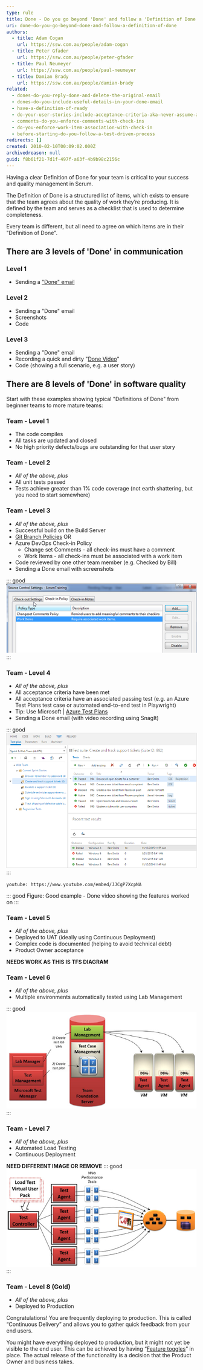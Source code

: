 ```yaml
---
type: rule
title: Done - Do you go beyond 'Done' and follow a 'Definition of Done'?
uri: done-do-you-go-beyond-done-and-follow-a-definition-of-done
authors:
  - title: Adam Cogan
    url: https://ssw.com.au/people/adam-cogan
  - title: Peter Gfader
    url: https://ssw.com.au/people/peter-gfader
  - title: Paul Neumeyer
    url: https://ssw.com.au/people/paul-neumeyer
  - title: Damian Brady
    url: https://ssw.com.au/people/damian-brady
related:
  - dones-do-you-reply-done-and-delete-the-original-email
  - dones-do-you-include-useful-details-in-your-done-email
  - have-a-definition-of-ready
  - do-your-user-stories-include-acceptance-criteria-aka-never-assume-automatic-gold-plating
  - comments-do-you-enforce-comments-with-check-ins
  - do-you-enforce-work-item-association-with-check-in
  - before-starting-do-you-follow-a-test-driven-process
redirects: []
created: 2010-02-10T00:09:02.000Z
archivedreason: null
guid: f8b61f21-7d1f-497f-a63f-4b9b98c2156c
---
```


Having a clear Definition of Done for your team is critical to your success and quality management in Scrum.

The Definition of Done is a structured list of items, which exists to ensure that the team agrees about the quality of work they’re producing. It is defined by the team and serves as a checklist that is used to determine completeness.

Every team is different, but all need to agree on which items are in their "Definition of Done".  

<!--endintro-->

## There are 3 levels of 'Done' in communication

### Level 1

* Sending a ["Done" email](/dones-do-you-reply-done-and-delete-the-original-email)

### Level 2

* Sending a "Done" email
* Screenshots
* Code

### Level 3

* Sending a "Done" email
* Recording a quick and dirty "[Done Video](/record-a-quick-and-dirty-done-video)"
* Code (showing a full scenario, e.g. a user story)

## There are 8 levels of 'Done' in software quality

Start with these examples showing typical "Definitions of Done" from beginner teams to more mature teams:

### Team - Level 1

* The code compiles
* All tasks are updated and closed
* No high priority defects/bugs are outstanding for that user story

### Team - Level 2

* *All of the above, plus*
* All unit tests passed
* Tests achieve greater than 1% code coverage (not earth shattering, but you need to start somewhere)

### Team - Level 3

* *All of the above, plus*
* Successful build on the Build Server
* [Git Branch Policies](/protect-your-master-branch) OR   
* Azure DevOps Check-in Policy
    * Change set Comments - all check-ins must have a comment
    * Work Items - all check-ins must be associated with a work item
* Code reviewed by one other team member (e.g. Checked by Bill)
* Sending a Done email with screenshots

::: good  
![Figure: Good example - Add check-in policies to enforce your Definition of Done](CheckinPolicy.jpg)  
:::

### Team - Level 4

* *All of the above, plus*
* All acceptance criteria have been met
* All acceptance criteria have an associated passing test (e.g. an Azure Test Plans test case or automated end-to-end test in Playwright)
* Tip: Use Microsoft | [Azure Test Plans](https://docs.microsoft.com/en-us/azure/devops/organizations/billing/buy-access-tfs-test-hub?view=azure-devops-2020#buy-monthly-access-to-azure-test-plans)
* Sending a Done email (with video recording using SnagIt)

::: good  
![Figure: Organize tests in suites with built-in E2E traceability across requirements, test artifacts and defects](TestPlanning-1.png)  
:::

`youtube: https://www.youtube.com/embed/JJCgP7XcpNA`
 
::: good
Figure: Good example - Done video showing the features worked on
:::

### Team - Level 5

* *All of the above, plus*
* Deployed to UAT (ideally using Continuous Deployment)
* Complex code is documented (helping to avoid technical debt)
* Product Owner acceptance

**﻿NEEDS WORK AS THIS IS TFS DIAGRAM**

### Team - Level 6

* *All of the above, plus*
* Multiple environments automatically tested using Lab Management

::: good  
![Figure: Good example - A tester Lab Management to create VMs for testing the application, then defines a test plan for that application with Test Case Management](LabManagement.jpg)  
:::

### Team - Level 7

* *All of the above, plus*
* Automated Load Testing
* Continuous Deployment

**NEED DIFFERENT IMAGE OR REMOVE**
::: good  
![Figure: Good example - Load testing involves multiple test agents running Web Performance Tests and pounding the application (simulating the behavior of many simultaneous users)](LoadTesting.jpg)  
:::

### Team - Level 8 (Gold)

* *All of the above, plus*
* Deployed to Production

Congratulations! You are frequently deploying to production. This is called “Continuous Delivery” and allows you to gather quick feedback from your end users.

You might have everything deployed to production, but it might not yet be visible to the end user. This can be achieved by having “[Feature toggles](https://martinfowler.com/bliki/FeatureToggle.html)” in place. The actual release of the functionality is a decision that the Product Owner and business takes.
